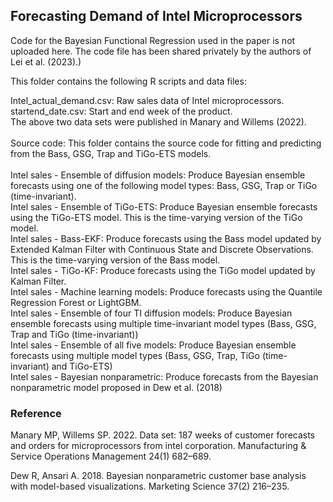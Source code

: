 ## Forecasting Demand of Intel Microprocessors
Code for the Bayesian Functional Regression used in the paper is not uploaded here. The code file has been shared privately by the authors of Lei et al. (2023).)

This folder contains the following R scripts and data files:

Intel_actual_demand.csv: Raw sales data of Intel microprocessors.  <br />
startend_date.csv: Start and end week of the product. <br />
The above two data sets were published in Manary and Willems (2022).<br />
<br /> 
Source code: This folder contains the source code for fitting and predicting from the Bass, GSG, Trap and TiGo-ETS models.<br />
<br /> 
Intel sales - Ensemble of diffusion models: Produce Bayesian ensemble forecasts using one of the following model types: Bass, GSG, Trap or TiGo (time-invariant).<br /> 
Intel sales - Ensemble of TiGo-ETS: Produce Bayesian ensemble forecasts using the TiGo-ETS model. This is the time-varying version of the TiGo model. <br /> 
Intel sales - Bass-EKF: Produce forecasts using the Bass model updated by Extended Kalman Filter with Continuous State and Discrete Observations. This is the time-varying version of the Bass model. <br /> 
Intel sales - TiGo-KF: Produce forecasts using the TiGo model updated by Kalman Filter.<br /> 
Intel sales - Machine learning models: Produce forecasts using the Quantile Regression Forest or LightGBM.<br /> 
Intel sales - Ensemble of four TI diffusion models: Produce Bayesian ensemble forecasts using multiple time-invariant model types (Bass, GSG, Trap and TiGo (time-invariant))<br /> 
Intel sales - Ensemble of all five models: Produce Bayesian ensemble forecasts using multiple model types (Bass, GSG, Trap, TiGo (time-invariant) and TiGo-ETS)<br /> 
Intel sales - Bayesian nonparametric: Produce forecasts from the Bayesian nonparametric model proposed in Dew et al. (2018)

### Reference
Manary MP, Willems SP. 2022. Data set: 187 weeks of customer forecasts and orders for microprocessors from intel corporation. Manufacturing & Service Operations Management 24(1) 682–689.

Dew R, Ansari A. 2018. Bayesian nonparametric customer base analysis with model-based visualizations. Marketing Science 37(2) 216–235.
